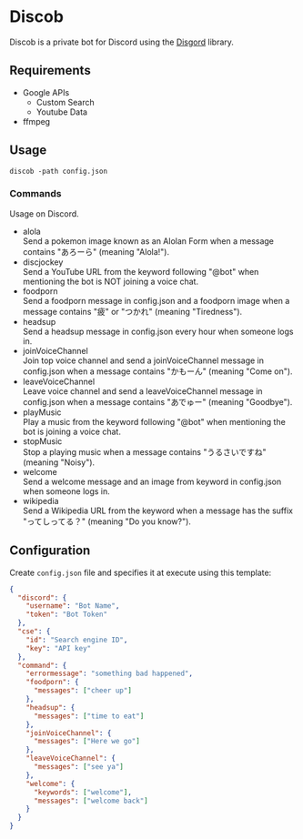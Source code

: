 # Discob

Discob is a private bot for Discord using the [Disgord](https://github.com/andersfylling/disgord) library.

## Requirements

- Google APIs
  - Custom Search
  - Youtube Data
- ffmpeg

## Usage

```console
discob -path config.json
```

### Commands

Usage on Discord.

- alola  
  Send a pokemon image known as an Alolan Form when a message contains "あろーら"  (meaning "Alola!").
- discjockey  
  Send a YouTube URL from the keyword following "@bot" when mentioning the bot is NOT joining a voice chat.
- foodporn  
  Send a foodporn message in config.json and a foodporn image when a message contains "疲" or "つかれ" (meaning "Tiredness").
- headsup  
  Send a headsup message in config.json every hour when someone logs in.
- joinVoiceChannel  
  Join top voice channel and send a joinVoiceChannel message in config.json when a message contains "かもーん" (meaning "Come on").
- leaveVoiceChannel  
  Leave voice channel and send a leaveVoiceChannel message in config.json when a message contains "あでゅー" (meaning "Goodbye").
- playMusic  
  Play a music from the keyword following "@bot" when mentioning the bot is joining a voice chat.
- stopMusic  
  Stop a playing music when a message contains "うるさいですね" (meaning "Noisy").
- welcome  
  Send a welcome message and an image from keyword in config.json when someone logs in.
- wikipedia  
  Send a Wikipedia URL from the keyword when a message has the suffix "ってしってる？" (meaning "Do you know?").

## Configuration

Create `config.json` file and specifies it at execute using this template:

```json
{
  "discord": {
    "username": "Bot Name",
    "token": "Bot Token"
  },
  "cse": {
    "id": "Search engine ID",
    "key": "API key"
  },
  "command": {
    "errormessage": "something bad happened",
    "foodporn": {
      "messages": ["cheer up"]
    },
    "headsup": {
      "messages": ["time to eat"]
    },
    "joinVoiceChannel": {
      "messages": ["Here we go"]
    },
    "leaveVoiceChannel": {
      "messages": ["see ya"]
    },
    "welcome": {
      "keywords": ["welcome"],
      "messages": ["welcome back"]
    }
  }
}
```
